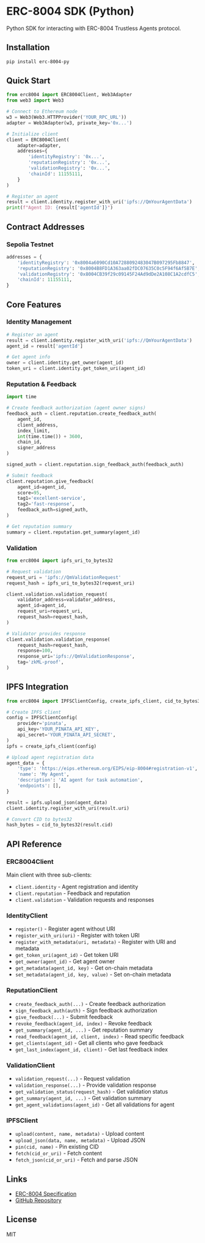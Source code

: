 # ERC-8004 SDK (Python)

Python SDK for interacting with ERC-8004 Trustless Agents protocol.

## Installation

```bash
pip install erc-8004-py
```

## Quick Start

```python
from erc8004 import ERC8004Client, Web3Adapter
from web3 import Web3

# Connect to Ethereum node
w3 = Web3(Web3.HTTPProvider('YOUR_RPC_URL'))
adapter = Web3Adapter(w3, private_key='0x...')

# Initialize client
client = ERC8004Client(
    adapter=adapter,
    addresses={
        'identityRegistry': '0x...',
        'reputationRegistry': '0x...',
        'validationRegistry': '0x...',
        'chainId': 11155111,
    }
)

# Register an agent
result = client.identity.register_with_uri('ipfs://QmYourAgentData')
print(f"Agent ID: {result['agentId']}")
```

## Contract Addresses

### Sepolia Testnet

```python
addresses = {
    'identityRegistry': '0x8004a6090Cd10A7288092483047B097295Fb8847',
    'reputationRegistry': '0x8004B8FD1A363aa02fDC07635C0c5F94f6Af5B7E',
    'validationRegistry': '0x8004CB39f29c09145F24Ad9dDe2A108C1A2cdfC5',
    'chainId': 11155111,
}
```

## Core Features

### Identity Management

```python
# Register an agent
result = client.identity.register_with_uri('ipfs://QmYourAgentData')
agent_id = result['agentId']

# Get agent info
owner = client.identity.get_owner(agent_id)
token_uri = client.identity.get_token_uri(agent_id)
```

### Reputation & Feedback

```python
import time

# Create feedback authorization (agent owner signs)
feedback_auth = client.reputation.create_feedback_auth(
    agent_id,
    client_address,
    index_limit,
    int(time.time()) + 3600,
    chain_id,
    signer_address
)

signed_auth = client.reputation.sign_feedback_auth(feedback_auth)

# Submit feedback
client.reputation.give_feedback(
    agent_id=agent_id,
    score=95,
    tag1='excellent-service',
    tag2='fast-response',
    feedback_auth=signed_auth,
)

# Get reputation summary
summary = client.reputation.get_summary(agent_id)
```

### Validation

```python
from erc8004 import ipfs_uri_to_bytes32

# Request validation
request_uri = 'ipfs://QmValidationRequest'
request_hash = ipfs_uri_to_bytes32(request_uri)

client.validation.validation_request(
    validator_address=validator_address,
    agent_id=agent_id,
    request_uri=request_uri,
    request_hash=request_hash,
)

# Validator provides response
client.validation.validation_response(
    request_hash=request_hash,
    response=100,
    response_uri='ipfs://QmValidationResponse',
    tag='zkML-proof',
)
```

## IPFS Integration

```python
from erc8004 import IPFSClientConfig, create_ipfs_client, cid_to_bytes32

# Create IPFS client
config = IPFSClientConfig(
    provider='pinata',
    api_key='YOUR_PINATA_API_KEY',
    api_secret='YOUR_PINATA_API_SECRET',
)
ipfs = create_ipfs_client(config)

# Upload agent registration data
agent_data = {
    'type': 'https://eips.ethereum.org/EIPS/eip-8004#registration-v1',
    'name': 'My Agent',
    'description': 'AI agent for task automation',
    'endpoints': [],
}

result = ipfs.upload_json(agent_data)
client.identity.register_with_uri(result.uri)

# Convert CID to bytes32
hash_bytes = cid_to_bytes32(result.cid)
```

## API Reference

### ERC8004Client

Main client with three sub-clients:
- `client.identity` - Agent registration and identity
- `client.reputation` - Feedback and reputation
- `client.validation` - Validation requests and responses

### IdentityClient

- `register()` - Register agent without URI
- `register_with_uri(uri)` - Register with token URI
- `register_with_metadata(uri, metadata)` - Register with URI and metadata
- `get_token_uri(agent_id)` - Get token URI
- `get_owner(agent_id)` - Get agent owner
- `get_metadata(agent_id, key)` - Get on-chain metadata
- `set_metadata(agent_id, key, value)` - Set on-chain metadata

### ReputationClient

- `create_feedback_auth(...)` - Create feedback authorization
- `sign_feedback_auth(auth)` - Sign feedback authorization
- `give_feedback(...)` - Submit feedback
- `revoke_feedback(agent_id, index)` - Revoke feedback
- `get_summary(agent_id, ...)` - Get reputation summary
- `read_feedback(agent_id, client, index)` - Read specific feedback
- `get_clients(agent_id)` - Get all clients who gave feedback
- `get_last_index(agent_id, client)` - Get last feedback index

### ValidationClient

- `validation_request(...)` - Request validation
- `validation_response(...)` - Provide validation response
- `get_validation_status(request_hash)` - Get validation status
- `get_summary(agent_id, ...)` - Get validation summary
- `get_agent_validations(agent_id)` - Get all validations for agent

### IPFSClient

- `upload(content, name, metadata)` - Upload content
- `upload_json(data, name, metadata)` - Upload JSON
- `pin(cid, name)` - Pin existing CID
- `fetch(cid_or_uri)` - Fetch content
- `fetch_json(cid_or_uri)` - Fetch and parse JSON

## Links

- [ERC-8004 Specification](https://eips.ethereum.org/EIPS/eip-8004)
- [GitHub Repository](https://github.com/tetratorus/erc-8004-py)

## License

MIT
